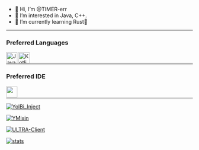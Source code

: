 - 👋 Hi, I’m @TIMER-err
- 👀 I’m interested in Java, C++.
- 🌱 I’m currently learning Rust🦀

<hr>

### Preferred Languages

<a href="https://www.java.com/en/download/help/whatis_java.html">
     <img
         align="left" alt="Java" width="30px" height="30" 
         src="https://img.icons8.com/color/48/000000/java-coffee-cup-logo--v2.png"
     />
</a>

<a href="https://kotlinlang.org/">
     <img
          align="left" alt="Kotlin" width="30" height="30"
          src="https://upload.wikimedia.org/wikipedia/commons/0/06/Kotlin_Icon.svg"
     />
</a>

<br />

<hr>

### Preferred IDE

<a href="https://www.jetbrains.com/idea/">
     <img
         align="left" height="30"
         src="https://img.icons8.com/color/48/000000/intellij-idea.png"
     />
</a>

<br />

<hr>

[![YolBi_Inject](https://github-readme-stats.vercel.app/api/pin/?username=TIMER-err&repo=YolBi_Inject&cache_seconds=86400&theme=moltack)](https://github.com/yapeteam/YolBi_Inject)

[![YMixin](https://github-readme-stats.vercel.app/api/pin/?username=yapeteam&repo=YMixin&cache_seconds=86400&theme=moltack)](https://github.com/yapeteam/YMixin)

[![ULTRA-Client](https://github-readme-stats.vercel.app/api/pin/?username=TIMER-err&repo=ULTRA-Client&cache_seconds=86400&theme=moltack)](https://github.com/TIMER-err/ULTRA-Client)

[![stats](https://github-readme-stats.vercel.app/api?username=TIMER-err&show_icons=true&theme=moltack)](https://github.com/TIMER-err)

<br />

<!---
TIMER-err/TIMER-err is a ✨ special ✨ repository because its `README.md` (this file) appears on your GitHub profile.
You can click the Preview link to take a look at your changes.
--->
